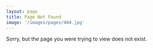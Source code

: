```yaml
---
layout: page
title: Page Not Found
image: '/images/pages/404.jpg'
---
```


Sorry, but the page you were trying to view does not exist.
